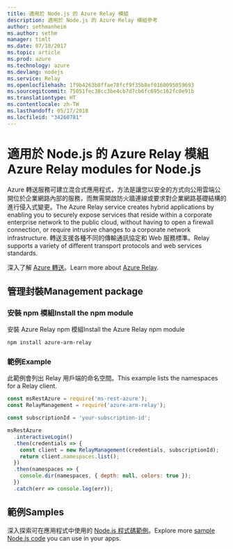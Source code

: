 ```yaml
---
title: 適用於 Node.js 的 Azure Relay 模組
description: 適用於 Node.js 的 Azure Relay 模組參考
author: sethmanheim
ms.author: sethm
manager: timlt
ms.date: 07/18/2017
ms.topic: article
ms.prod: azure
ms.technology: azure
ms.devlang: nodejs
ms.service: Relay
ms.openlocfilehash: 1f9b4263b8ffae78fcf9f35b8ef0160095059693
ms.sourcegitcommit: 75051fec38cc3be4cb7d7cb6fc695c162fc0e91b
ms.translationtype: HT
ms.contentlocale: zh-TW
ms.lasthandoff: 05/17/2018
ms.locfileid: "34260781"
---
```

# <a name="azure-relay-modules-for-nodejs"></a><span data-ttu-id="8433b-103">適用於 Node.js 的 Azure Relay 模組</span><span class="sxs-lookup"><span data-stu-id="8433b-103">Azure Relay modules for Node.js</span></span>

<span data-ttu-id="8433b-104">Azure 轉送服務可建立混合式應用程式，方法是讓您以安全的方式向公用雲端公開位於企業網路內部的服務，而無需開啟防火牆連線或要求對企業網路基礎結構的進行侵入式變更。</span><span class="sxs-lookup"><span data-stu-id="8433b-104">The Azure Relay service creates hybrid applications by enabling you to securely expose services that reside within a corporate enterprise network to the public cloud, without having to open a firewall connection, or require intrusive changes to a corporate network infrastructure.</span></span> <span data-ttu-id="8433b-105">轉送支援各種不同的傳輸通訊協定和 Web 服務標準。</span><span class="sxs-lookup"><span data-stu-id="8433b-105">Relay supports a variety of different transport protocols and web services standards.</span></span>

<span data-ttu-id="8433b-106">深入了解 [Azure 轉送](https://docs.microsoft.com/azure/service-bus-relay/relay-what-is-it)。</span><span class="sxs-lookup"><span data-stu-id="8433b-106">Learn more about [Azure Relay](https://docs.microsoft.com/azure/service-bus-relay/relay-what-is-it).</span></span>

## <a name="management-package"></a><span data-ttu-id="8433b-107">管理封裝</span><span class="sxs-lookup"><span data-stu-id="8433b-107">Management package</span></span>

### <a name="install-the-npm-module"></a><span data-ttu-id="8433b-108">安裝 npm 模組</span><span class="sxs-lookup"><span data-stu-id="8433b-108">Install the npm module</span></span>

<span data-ttu-id="8433b-109">安裝 Azure Relay npm 模組</span><span class="sxs-lookup"><span data-stu-id="8433b-109">Install the Azure Relay npm module</span></span>

```bash
npm install azure-arm-relay
```

### <a name="example"></a><span data-ttu-id="8433b-110">範例</span><span class="sxs-lookup"><span data-stu-id="8433b-110">Example</span></span>

<span data-ttu-id="8433b-111">此範例會列出 Relay 用戶端的命名空間。</span><span class="sxs-lookup"><span data-stu-id="8433b-111">This example lists the namespaces for a Relay client.</span></span>

```javascript
const msRestAzure = require('ms-rest-azure');
const RelayManagement = require('azure-arm-relay');

const subscriptionId = 'your-subscription-id';

msRestAzure
  .interactiveLogin()
  .then(credentials => {
    const client = new RelayManagement(credentials, subscriptionId);
    return client.namespaces.list();
  })
  .then(namespaces => {
    console.dir(namespaces, { depth: null, colors: true });
  })
  .catch(err => console.log(err));
```

## <a name="samples"></a><span data-ttu-id="8433b-112">範例</span><span class="sxs-lookup"><span data-stu-id="8433b-112">Samples</span></span>

<span data-ttu-id="8433b-113">深入探索可在應用程式中使用的 [Node.js 程式碼範例](https://azure.microsoft.com/resources/samples/?platform=nodejs)。</span><span class="sxs-lookup"><span data-stu-id="8433b-113">Explore more [sample Node.js code](https://azure.microsoft.com/resources/samples/?platform=nodejs) you can use in your apps.</span></span>
